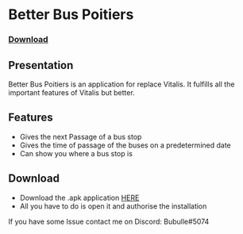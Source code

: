 # Better Bus Poitiers

### [Download][Download]

## Presentation
Better Bus Poitiers is an application for replace Vitalis. It fulfills all the important features of Vitalis but better.

## Features
* Gives the next Passage of a bus stop
* Gives the time of passage of the buses on a predetermined date
* Can show you where a bus stop is


## Download

* Download the .apk application [HERE][Download]
* All you have to do is open it and authorise the installation

If you have some Issue contact me on Discord: Bubulle#5074


[Download]: https://github.com/Bubulleux/Better-Vitalis/releases/download/release/app-release.apk
